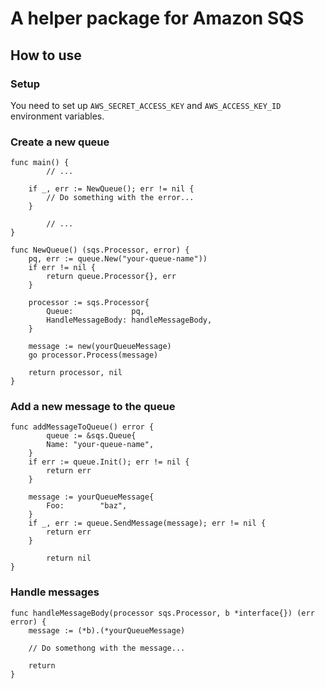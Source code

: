 # A helper package for Amazon SQS

## How to use

### Setup
You need to set up `AWS_SECRET_ACCESS_KEY` and `AWS_ACCESS_KEY_ID` environment variables.

### Create a new queue
```
func main() {
        // ...
  
	if _, err := NewQueue(); err != nil {
		// Do something with the error...
	}
  
        // ...
}

func NewQueue() (sqs.Processor, error) {
	pq, err := queue.New("your-queue-name"))
	if err != nil {
		return queue.Processor{}, err
	}

	processor := sqs.Processor{
		Queue:             pq,
		HandleMessageBody: handleMessageBody,
	}

	message := new(yourQueueMessage)
	go processor.Process(message)

	return processor, nil
}
```

### Add a new message to the queue
```
func addMessageToQueue() error {
        queue := &sqs.Queue{
		Name: "your-queue-name",
	}
	if err := queue.Init(); err != nil {
		return err
	}

	message := yourQueueMessage{
		Foo:        "baz",
	}
	if _, err := queue.SendMessage(message); err != nil {
		return err
	}
  
        return nil
}
```

### Handle messages
```
func handleMessageBody(processor sqs.Processor, b *interface{}) (err error) {
	message := (*b).(*yourQueueMessage)

	// Do somethong with the message...

	return
}
```
